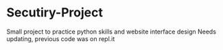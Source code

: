 # Secutiry-Project
Small project to practice python skills and website interface design
Needs updating, previous code was on repl.it
